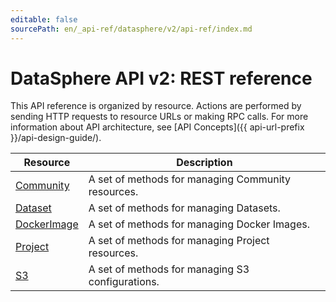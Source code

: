 ```yaml
---
editable: false
sourcePath: en/_api-ref/datasphere/v2/api-ref/index.md
---
```


# DataSphere API v2: REST reference
This API reference is organized by resource. Actions are performed by sending HTTP requests to resource URLs or making RPC calls. For more information about API architecture, see [API Concepts]({{ api-url-prefix }}/api-design-guide/).

Resource | Description
--- | ---
[Community](Community/index.md) | A set of methods for managing Community resources.
[Dataset](Dataset/index.md) | A set of methods for managing Datasets.
[DockerImage](DockerImage/index.md) | A set of methods for managing Docker Images.
[Project](Project/index.md) | A set of methods for managing Project resources.
[S3](S3/index.md) | A set of methods for managing S3 configurations.